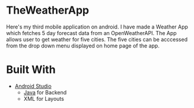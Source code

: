 # TheWeatherApp
Here's my third mobile application on android. I have made a Weather App which fetches 5 day forecast data from an OpenWeatherAPI. The App allows user to get weather for five cities. The five cities can be acccessed from the drop down menu displayed on home page of the app.   
# Built With
* [Android Studio] 
  * [Java] for Backend 
  * XML for Layouts

[Android Studio]: https://developer.android.com/studio
[Java]: https://www.oracle.com/java/technologies/javase-downloads.html
